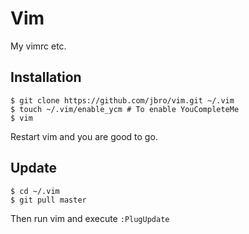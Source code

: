 Vim
===
My vimrc etc.

Installation
------------

    $ git clone https://github.com/jbro/vim.git ~/.vim
    $ touch ~/.vim/enable_ycm # To enable YouCompleteMe
    $ vim

Restart vim and you are good to go.

Update
------
    $ cd ~/.vim
    $ git pull master

Then run vim and execute `:PlugUpdate`
